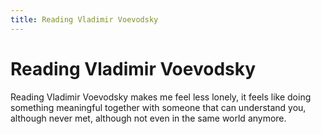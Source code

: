```yaml
---
title: Reading Vladimir Voevodsky
---
```


# Reading Vladimir Voevodsky

Reading Vladimir Voevodsky makes me feel less lonely,
it feels like doing something meaningful together with someone that can understand you,
although never met,
although not even in the same world anymore.
